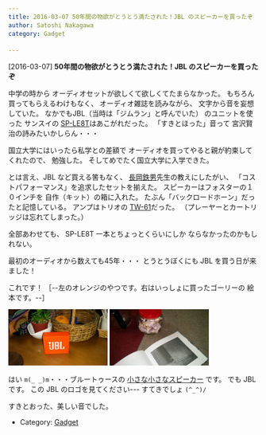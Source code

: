 ```yaml
---
title: 2016-03-07 50年間の物欲がとうとう満たされた！JBL のスピーカーを買ったぞ
author: Satoshi Nakagawa
category: Gadget

---
```


[2016-03-07] **50年間の物欲がとうとう満たされた！JBL のスピーカーを買ったぞ** 

 中学の時から
オーディオセットが欲しくて欲しくてたまらなかった。
もちろん買ってもらえるわけもなく、
オーディオ雑誌を読みながら、
文字から音を妄想していた。
なかでもJBL（当時は「ジムラン」と呼んでいた）
のユニットを使った
サンスイの
[SP-LE8T](http://audio-heritage.jp/SANSUI/speaker/sp-le8t.html)はあこがれだった。
「すきとほった」音って
宮沢賢治の詩みたいかしらん・・・

 国立大学にはいったら私学との差額で
オーディオを買ってやると親が約束してくれたので、
勉強した。
そしてめでたく国立大学に入学できた。

 とは言え、JBL など買える筈もなく、
[長岡鉄男](https://ja.wikipedia.org/wiki/%E9%95%B7%E5%B2%A1%E9%89%84%E7%94%B7)先生の教えにしたがい、
「コストパフォーマンス」を追求したセットを揃えた。
スピーカーはフォスターの１０インチを
自作（キット）の箱に入れた。
たぶん「バックロードホーン」だったと記憶している。
アンプはトリオの
[TW-61](http://audio-heritage.jp/TRIO-KENWOOD/amp/tw-61.html)だった。
（プレーヤーとカートリッジは忘れてしまった。）

 全部あわせても、
SP-LE8T 一本とちょっとくらいにしか
ならなかったのかもしれない。

 最初のオーディオから数えても45年・・・
とうとうぼくにも JBL を買う日が来ました！

<!--more-->

 これです！
［--左のオレンジのやつです。右はいっしょに買ったゴーリーの
絵本です。--］

<a href="/pict/2016-03-07-jbl.jpg"><img src="/pict/2016-03-07-jbl.jpg" alt="JBL GO!" width="200"/></a>
<a href="/pict/2016-03-07-gory.jpg"><img src="/pict/2016-03-07-gory.jpg" alt="いっしょに買ったゴーリーの絵本" width="200"/></a>

 はい `m(_ _)m`・・・ブルートゥースの
[小さな小さなスピーカー](http://jbl.harman-japan.co.jp/product.php?id=go)
です。
でも JBL です。
この JBL のロゴを見てください---
すてきでしょ `(^_^)/`

 すきとおった、美しい音でした。

- Category: [Gadget](https://merapano.github.io/categories.html#Gadget)

